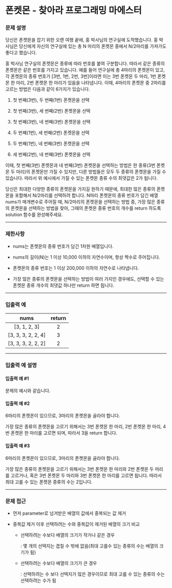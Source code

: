 # 폰켓몬 - 찾아라 프로그래밍 마에스터

### 문제 설명

당신은 폰켓몬을 잡기 위한 오랜 여행 끝에, 홍 박사님의 연구실에 도착했습니다. 홍 박사님은 당신에게 자신의 연구실에 있는 총 N 마리의 폰켓몬 중에서 N/2마리를 가져가도 좋다고 했습니다.

홍 박사님 연구실의 폰켓몬은 종류에 따라 번호를 붙여 구분합니다. 따라서 같은 종류의 폰켓몬은 같은 번호를 가지고 있습니다. 예를 들어 연구실에 총 4마리의 폰켓몬이 있고, 각 폰켓몬의 종류 번호가 [3번, 1번, 2번, 3번]이라면 이는 3번 폰켓몬 두 마리, 1번 폰켓몬 한 마리, 2번 폰켓몬 한 마리가 있음을 나타냅니다. 이때, 4마리의 폰켓몬 중 2마리를 고르는 방법은 다음과 같이 6가지가 있습니다.

  1. 첫 번째(3번), 두 번째(1번) 폰켓몬을 선택

  2. 첫 번째(3번), 세 번째(2번) 폰켓몬을 선택

  3. 첫 번째(3번), 네 번째(3번) 폰켓몬을 선택

  4. 두 번째(1번), 세 번째(2번) 폰켓몬을 선택

  5. 두 번째(1번), 네 번째(3번) 폰켓몬을 선택

  6. 세 번째(2번), 네 번째(3번) 폰켓몬을 선택

이때, 첫 번째(3번) 폰켓몬과 네 번째(3번) 폰켓몬을 선택하는 방법은 한 종류(3번 폰켓몬 두 마리)의 폰켓몬만 가질 수 있지만, 다른 방법들은 모두 두 종류의 폰켓몬을 가질 수 있습니다. 따라서 위 예시에서 가질 수 있는 폰켓몬 종류 수의 최댓값은 2가 됩니다.

당신은 최대한 다양한 종류의 폰켓몬을 가지길 원하기 때문에, 최대한 많은 종류의 폰켓몬을 포함해서 N/2마리를 선택하려 합니다. N마리 폰켓몬의 종류 번호가 담긴 배열 nums가 매개변수로 주어질 때, N/2마리의 폰켓몬을 선택하는 방법 중, 가장 많은 종류의 폰켓몬을 선택하는 방법을 찾아, 그때의 폰켓몬 종류 번호의 개수를 return 하도록 solution 함수를 완성해주세요.

---

### 제한사항

  - nums는 폰켓몬의 종류 번호가 담긴 1차원 배열입니다.

  - nums의 길이(N)는 1 이상 10,000 이하의 자연수이며, 항상 짝수로 주어집니다.

  - 폰켓몬의 종류 번호는 1 이상 200,000 이하의 자연수로 나타냅니다.

  - 가장 많은 종류의 폰켓몬을 선택하는 방법이 여러 가지인 경우에도, 선택할 수 있는 폰켓몬 종류 개수의 최댓값 하나만 return 하면 됩니다.

---

### 입출력 예

|        nums        | return |
| :----------------: | :----: |
|    [3, 1, 2, 3]    |   2    |
| [3, 3, 3, 2, 2, 4] |   3    |
| [3, 3, 3, 2, 2, 2] |   2    |

---

### 입출력 예 설명

#### 입출력 예 #1

문제의 예시와 같습니다.

#### 입출력 예 #2

6마리의 폰켓몬이 있으므로, 3마리의 폰켓몬을 골라야 합니다.

가장 많은 종류의 폰켓몬을 고르기 위해서는 3번 폰켓몬 한 마리, 2번 폰켓몬 한 마리, 4번 폰켓몬 한 마리를 고르면 되며, 따라서 3을 return 합니다.

#### 입출력 예 #3

6마리의 폰켓몬이 있으므로, 3마리의 폰켓몬을 골라야 합니다.

가장 많은 종류의 폰켓몬을 고르기 위해서는 3번 폰켓몬 한 마리와 2번 폰켓몬 두 마리를 고르거나, 혹은 3번 폰켓몬 두 마리와 3번 폰켓몬 한 마리를 고르면 됩니다. 
따라서 최대 고를 수 있는 폰켓몬 종류의 수는 2입니다.

---

### 문제 접근

  - 먼저 parameter로 넘겨받은 배열의 값에서 중복되는 값 제거

  - 중복값 제거 이후 선택하려는 수와 중복값이 제거된 배열의 크기 비교

    - 선택하려는 수보다 배열의 크기가 작거나 같은 경우

      : 몇 개의 선택지는 겹칠 수 밖에 없음(최대 고를수 있는 종류의 수는 배열의 크기가 됨)

    - 선택하려는 수보다 배열의 크기가 큰 경우

      : 선택하려는 수 보다 선택지가 많은 경우이므로 최대 고를 수 있는 종류의 수는 선택하려는 수가 됨
